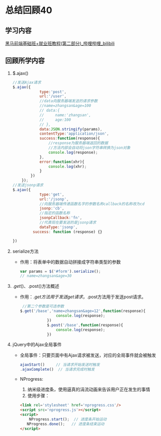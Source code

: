 # 总结回顾40

## 学习内容

[黑马前端基础班+就业班教程(第二部分)_哔哩哔哩_bilibili](https://www.bilibili.com/video/BV1gV411q7cz?p=336)

## 回顾所学内容

1. $.ajax()

   ```javascript
   //发送Ajax请求
   $.ajax({
               type:'post',
               url:'/user',
               //data向服务器端发送的请求参数
               //name=zhangsan&age=100
               // data:{
               //     name:'zhangsan',
               //     age:100
               // },
               data:JSON.stringify(params),
               contentType:'application/json',
               success:function(response){
                   //response为服务器端返回的数据
                   //方法内部会自动将json字符串转换为json对象
                   console.log(response);
               },
               error:function(xhr){
                   console.log(xhr);
               }
           })
       });
   //发送jsonp请求
   $.ajax({
               type:'get',
               url:'/jsonp',
               //向服务器端传递函数名字的参数名称callback的名称改为cd
               jsonp:'cb',
               //指定的函数名称
               jsonpCallback:'fn',
               //代表现在要发送的是jsonp请求
               dataType:'jsonp',
       		success: function (response) {} 
   
   })
   
   ```

2. serialize方法

   * 作用：将表单中的数据自动拼接成字符串类型的参数

     ```javascript
     var params = $('#form').serialize();
     // name=zhangsan&age=30
     ```

3. $.get()、$.post()方法概述

   * 作用：$.get方法用于发送get请求，$.post方法用于发送post请求。

     ```javascript
      //第二个参数是可选参数
     $.get('/base','name=zhangsan&age=12',function(response){
                     console.log(response);
                 })
                 $.post('/base',function(response){
                     console.log(response);
                 })
     ```

4. jQuery中的Ajax全局事件

   * 全局事件：只要页面中有Ajax请求被发送，对应的全局事件就会被触发

     ```javascript
     ajaxStart()     // 当请求开始发送时触发
     .ajaxComplete()  // 当请求完成时触发
     ```

   * NProgress:

     1. 纳米级进度条，使用逼真的涓流动画来告诉用户正在发生的事情
     2. 使用步骤：

     ```html
     <link rel='stylesheet' href='nprogress.css'/>
     <script src='nprogress.js'></script>
     <script>
         NProgress.start();  // 进度条开始运动 
     	NProgress.done();   // 进度条结束运动
     </script>
     ```

